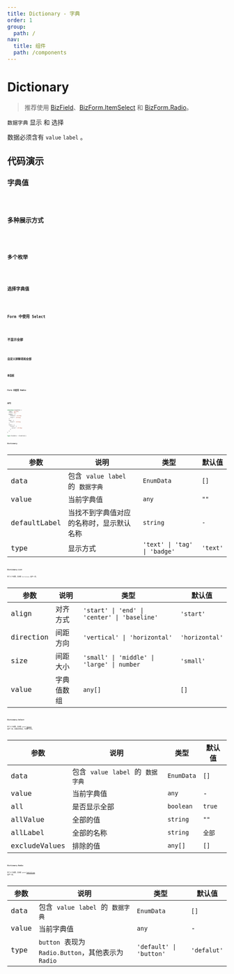```yaml
---
title: Dictionary - 字典
order: 1
group:
  path: /
nav:
  title: 组件
  path: /components
---
```


# Dictionary

> 推荐使用 [BizField](/components/biz-field)、[BizForm.ItemSelect](/components/item#itemselect) 和 [BizForm.Radio](/components/item#itemradio)。

`数据字典` 显示 和 选择

数据必须含有 `value` `label` 。

## 代码演示

### 字典值

<code src="./demos/Demo1.tsx" />

### 多种展示方式

<code src="./demos/Demo1.1.tsx" />

### 多个枚举

<code src="./demos/Demo1.2.tsx" />

### 选择字典值

<code src="./demos/Demo2.tsx" />

### Form 中使用 Select

<code src="./demos/Demo3.tsx" />

### 不显示全部

<code src="./demos/Demo4.tsx" />

### 自定义排除项和全部

<code src="./demos/Demo5.tsx" />

### 单选框

<code src="./demos/Demo6.tsx" />

### Form 中使用 Radio

<code src="./demos/Demo7.tsx" />

## API

```typescript
interface EnumItem {
  label: string;
  value: any;
  badge?: {
    status?: string;
    color?: string;
  };
  tag?: {
    color?: string;
  };
  text?: {
    style?: {
      color?: string;
    }
  };
}

type EnumData = EnumItem[];
```

### Dictionary

参数 | 说明 | 类型 | 默认值 |
------------- | ------------- | ------------- | ------------- |
data  | 包含 `value` `label` 的 `数据字典` | `EnumData` | `[]` |
value  | 当前字典值 | `any` | `""` |
defaultLabel  | 当找不到字典值对应的名称时，显示默认名称 | `string` | `-` |
type  | 显示方式 | `'text' \| 'tag' \| 'badge'` | `'text'` |

### Dictionary.List

除了以下参数，其余和 `Dictionary` 组件一样。

参数 | 说明 | 类型 | 默认值 |
------------- | ------------- | ------------- | ------------- |
align  | 对齐方式 | `'start' \| 'end' \| 'center' \| 'baseline'` | `'start'` |
direction  | 间距方向 | `'vertical' \| 'horizontal'` | `'horizontal'` |
size  | 间距大小 | `'small' \| 'middle' \| 'large' \| number` | `'small'` |
value  | 字典值数组 | `any[]` | `[]` |

### Dictionary.Select

除了以下参数，其余和 antd [Select](https://ant.design/components/select-cn/) 组件一样。如需支持多选，可设置 `mode`。

参数 | 说明 | 类型 | 默认值 |
------------- | ------------- | ------------- | ------------- |
data  | 包含 `value` `label` 的 `数据字典` | `EnumData` | `[]` |
value  | 当前字典值 | `any` | - |
all  | 是否显示全部  | `boolean` | `true` |
allValue | 全部的值 | `string` | `""` |
allLabel | 全部的名称 | `string` | `全部` |
excludeValues | 排除的值 | `any[]` | `[]` |

### Dictionary.Radio

除了以下参数，其余和 antd [RadioGroup](https://ant.design/components/radio-cn/#RadioGroup) 组件一样。

参数 | 说明 | 类型 | 默认值 |
------------- | ------------- | ------------- | ------------- |
data  | 包含 `value` `label` 的 `数据字典` | `EnumData` | `[]` |
value  | 当前字典值 | `any` | - |
type  | `button` 表现为 `Radio.Button`，其他表示为 `Radio`  | `'default' \| 'button'` | `'defalut'` |
